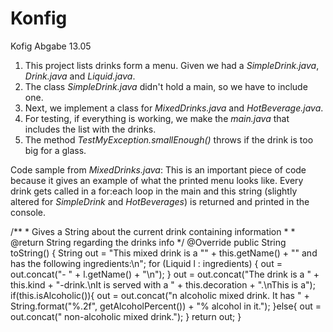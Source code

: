 # Konfig
Kofig Abgabe 13.05

1. This project lists drinks form a menu. Given we had a *SimpleDrink.java*, *Drink.java* and *Liquid.java*.
2. The class *SimpleDrink.java* didn't hold a main, so we have to include one.
3. Next, we implement a class for *MixedDrinks.java* and *HotBeverage.java*.
4. For testing, if everything is working, we make the *main.java* that includes the list with the drinks.
5. The method *TestMyException.smallEnough()* throws if the drink is too big for a glass.


Code sample from *MixedDrinks.java*:
This is an important piece of code because it gives an example of what the printed menu looks like. Every drink gets called in a for:each loop in the main and this string (slightly altered for *SimpleDrink* and *HotBeverages*) is returned and printed in the console.

   /**
    * Gives a String about the current drink containing information
    *
    * @return String regarding the drinks info
    */
    @Override
    public String toString() {
        String out = "This mixed drink is a \"" + this.getName() + "\" and has the following ingredients:\n";
        for (Liquid l : ingredients) {
            out = out.concat("- " + l.getName() + "\n");
        }
        out = out.concat("The drink is a " + this.kind + "-drink.\nIt is served with a " + this.decoration + ".\nThis is a");
        if(this.isAlcoholic()){
            out = out.concat("n alcoholic mixed drink. It has " + String.format("%.2f", getAlcoholPercent()) + "% alcohol in it.");
        }else{
            out = out.concat(" non-alcoholic mixed drink.");
        }
        return out;
    }
